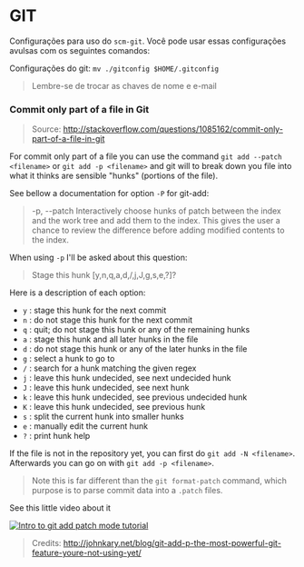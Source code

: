 # GIT

Configurações para uso do `scm-git`. Você pode usar essas configurações avulsas com os seguintes comandos:

Configurações do git: `mv ./gitconfig $HOME/.gitconfig`

> Lembre-se de trocar as chaves de nome e e-mail

### Commit only part of a file in Git
> Source: http://stackoverflow.com/questions/1085162/commit-only-part-of-a-file-in-git

For commit only part of a file you can use the command `git add --patch <filename>` or `git add -p <filename>` 
and git will to break down you file into what it thinks are sensible "hunks" (portions of the file).

See bellow a documentation for option `-P` for git-add:

>
> -p, --patch
>   Interactively choose hunks of patch between the index and the work tree and add them to the index. 
>   This gives the user a chance to review the difference before adding modified contents to the index.
> 

When using `-p` I'll be asked about this question:

> Stage this hunk [y,n,q,a,d,/,j,J,g,s,e,?]?

Here is a description of each option:

- `y` :  stage this hunk for the next commit
- `n` :  do not stage this hunk for the next commit
- `q` :  quit; do not stage this hunk or any of the remaining hunks
- `a` :  stage this hunk and all later hunks in the file
- `d` :  do not stage this hunk or any of the later hunks in the file
- `g` :  select a hunk to go to
- `/` :  search for a hunk matching the given regex
- `j` :  leave this hunk undecided, see next undecided hunk
- `J` :  leave this hunk undecided, see next hunk
- `k` :  leave this hunk undecided, see previous undecided hunk
- `K` :  leave this hunk undecided, see previous hunk
- `s` :  split the current hunk into smaller hunks
- `e` :  manually edit the current hunk
- `?` :  print hunk help

If the file is not in the repository yet, you can first do `git add -N <filename>`. 
Afterwards you can go on with `git add -p <filename>`.

> Note this is far different than the `git format-patch` command, 
> which purpose is to parse commit data into a `.patch` files.

See this little video about it

[![Intro to git add patch mode tutorial](http://img.youtube.com/vi/Wl0NfWYrvlY/0.jpg)](http://www.youtube.com/watch?v=Wl0NfWYrvlY)
> Credits: http://johnkary.net/blog/git-add-p-the-most-powerful-git-feature-youre-not-using-yet/
